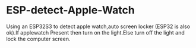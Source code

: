 # ESP-detect-Apple-Watch
Using an ESP32S3  to detect apple watch,auto screen locker (ESP32 is also ok).If applewatch Present then turn on the light.Else turn off the light and lock the computer screen.

